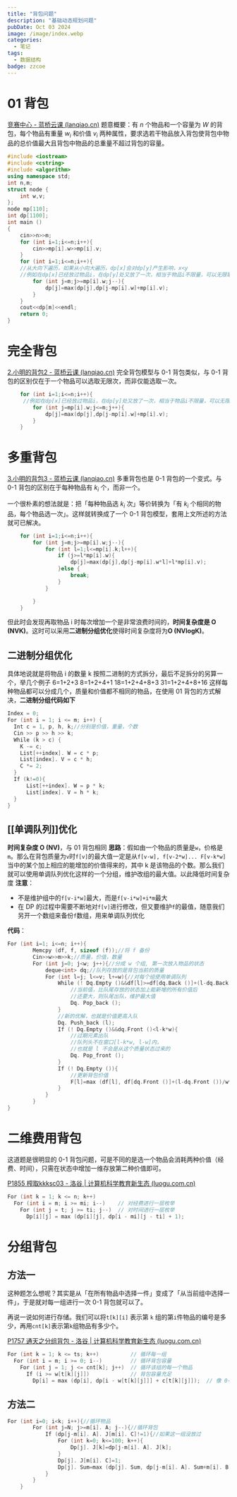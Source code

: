 ```yaml
---
title: "背包问题"
description: "基础动态规划问题"
pubDate: Oct 03 2024
image: /image/index.webp
categories:
  - 笔记
tags:
  - 数据结构
badge: zzcoe
---
```



# 01 背包
[竞赛中心 - 蓝桥云课 (lanqiao.cn)](https://www.lanqiao.cn/problems/1174/learning/?page=1&first_category_id=1&name=%E5%B0%8F%E6%98%8E%E7%9A%84%E8%83%8C%E5%8C%85)
题意概要：有 $n$ 个物品和一个容量为 $W$ 的背包，每个物品有重量 $w_i$ 和价值 $v_i$ 两种属性，要求选若干物品放入背包使背包中物品的总价值最大且背包中物品的总重量不超过背包的容量。
```cpp
#include <iostream>
#include <cstring>
#include <algorithm>
using namespace std;
int n,m;
struct node {
    int w,v;
};
node mp[110];
int dp[1100];
int main ()
{
    cin>>n>>m;
    for (int i=1;i<=n;i++){
        cin>>mp[i].w>>mp[i].v;
    }
    for (int i=1;i<=n;i++){
    //从大向下遍历，如果从小向大遍历，dp[x]会对dp[y]产生影响，x<y
    //例如在dp[x]已经放过物品i，在dp[y]处又放了一次，相当于物品i不限量，可以无限取
        for (int j=m;j>=mp[i].w;j--){
            dp[j]=max(dp[j],dp[j-mp[i].w]+mp[i].v);
        }
    }
    cout<<dp[m]<<endl;
    return 0;
}
```
# 完全背包
[2.小明的背包2 - 蓝桥云课 (lanqiao.cn)](https://www.lanqiao.cn/problems/1175/learning/?page=1&first_category_id=1&name=%E5%B0%8F%E6%98%8E%E7%9A%84%E8%83%8C%E5%8C%85)
完全背包模型与 0-1 背包类似，与 0-1 背包的区别仅在于一个物品可以选取无限次，而非仅能选取一次。
```cpp
    for (int i=1;i<=n;i++){
     //例如在dp[x]已经放过物品i，在dp[y]处又放了一次，相当于物品i不限量，可以无限取
        for (int j=mp[i].w;j<=m;j++){
            dp[j]=max(dp[j],dp[j-mp[i].w]+mp[i].v);
        }
    }
```
# 多重背包
[3.小明的背包3 - 蓝桥云课 (lanqiao.cn)](https://www.lanqiao.cn/problems/1176/learning/?page=1&first_category_id=1&name=%E5%B0%8F%E6%98%8E%E7%9A%84%E8%83%8C%E5%8C%85)
多重背包也是 0-1 背包的一个变式。与 0-1 背包的区别在于每种物品有 $k_i$ 个，而非一个。

一个很朴素的想法就是：把「每种物品选 $k_i$ 次」等价转换为「有 $k_i$ 个相同的物品，每个物品选一次」。这样就转换成了一个 0-1 背包模型，套用上文所述的方法就可已解决。
```cpp
    for (int i=1;i<=n;i++){
        for (int j=m;j>=mp[i].w;j--){
            for (int l=1;l<=mp[i].k;l++){
                if (j>=l*mp[i].w){
                    dp[j]=max(dp[j],dp[j-mp[i].w*l]+l*mp[i].v);
                }else {
                    break;
                }
            }

        }
    }
```
但此时会发现再取物品 i 时每次增加一个是非常浪费时间的，**时间复杂度是 O (NVK)**。这时可以采用**二进制分组优化**使得时间复杂度将为**O (NVlogK)**。
## 二进制分组优化
具体地说就是将物品 i 的数量 k 按照二进制的方式拆分，最后不足拆分的另算一个，举几个例子
	6=1+2+3
	8=1+2+4+1
	18=1+2+4+8+3
	31=1+2+4+8+16
这样每种物品都可以分成几个，质量和价值都不相同的物品，在使用 01 背包的方式解决，**二进制分组代码如下**
```cpp
Index = 0;
For (int i = 1; i <= m; i++) {
  Int c = 1, p, h, k;//分别是价值，重量，个数
  Cin >> p >> h >> k;
  While (k > c) {
    K -= c;
    List[++index]. W = c * p;
    List[index]. V = c * h;
    C *= 2;
  }
  If (k!=0){
	  List[++index]. W = p * k;
	  List[index]. V = h * k;
  }
}
```

## [[单调队列]]优化

**时间复杂度 O (NV)**，与 01 背包相同
**思路**：假如由一个物品的质量是`w`，价格是`m`。那么在背包质量为`v`时`f[v]`的最大值一定是从`f[v-w], f[v-2*w]... F[v-k*w]`当中的某个加上相应的能增加的价值得来的，其中 k 是该物品的个数。那么我们就可以使用单调队列优化这样的一个分组，维护改组的最大值。以此降低时间复杂度
**注意**：
- 不是维护组中的`f[v-i*w]`最大，而是`f[v-i*w]+i*m`最大
- 在 DP 的过程中需要不断地对`f[v]`进行修改，但又要维护`f`的最值，随意我们另开一个数组来备份`f`数组，用来单调队列优化

**代码**：
```cpp
For (int i=1; i<=n; i++){
		Memcpy (df, f, sizeof (f));//将 f 备份
		Cin>>w>>m>>k;//质量，价值，数量
		For (int j=0; j<w; j++){//分成 w 个组, 第一次放入物品的状态
			deque<int> dq;//队列存放的是背包当前的质量
			For (int l=j; l<=v; l+=w){//对每个组使用单调队列
				While (! Dq.Empty ()&&df[l]>=df[dq.Back ()]+(l-dq.Back ())/w*m){
					//当前值，比队尾存放的状态加上能新增的所有价值后
					//还要大，则队尾出队，维护最大值
					Dq. Pop_back ();
				}
				//新的优解，也就是价值更高入队
				Dq. Push_back (l);
				If (! Dq.Empty ()&&dq.Front ()<l-k*w){
					//过期元素出队
					//队列头不在窗口[l-k*w, l-w]内，
					//也就是 l 不会是从这个质量状态过来的
					Dq. Pop_front ();
				}
				If (! Dq.Empty ()){
					//更新背包价值
					F[l]=max (df[l], df[dq.Front ()]+(l-dq.Front ())/w*m);
				}
			}
		}
}
```



# 二维费用背包
这道题是很明显的 0-1 背包问题，可是不同的是选一个物品会消耗两种价值（经费、时间），只需在状态中增加一维存放第二种价值即可。

[P1855 榨取kkksc03 - 洛谷 | 计算机科学教育新生态 (luogu.com.cn)](https://www.luogu.com.cn/problem/P1855)
```cpp
For (int k = 1; k <= n; k++)
  For (int i = m; i >= mi; i--)    // 对经费进行一层枚举
    For (int j = t; j >= ti; j--)  // 对时间进行一层枚举
      Dp[i][j] = max (dp[i][j], dp[i - mi][j - ti] + 1);
```


# 分组背包

## 方法一
这种题怎么想呢？其实是从「在所有物品中选择一件」变成了「从当前组中选择一件」，于是就对每一组进行一次 0-1 背包就可以了。

再说一说如何进行存储。我们可以将`t[k][i]` 表示第 `k` 组的第`i`件物品的编号是多少，再用`cnt[k]`表示第`k`组物品有多少个。

[P1757 通天之分组背包 - 洛谷 | 计算机科学教育新生态 (luogu.com.cn)](https://www.luogu.com.cn/problem/P1757)
```cpp
For (int k = 1; k <= ts; k++)          // 循环每一组
  For (int i = m; i >= 0; i--)         // 循环背包容量
    For (int j = 1; j <= cnt[k]; j++)  // 循环该组的每一个物品
      If (i >= w[t[k][j]])             // 背包容量充足
        Dp[i] = max (dp[i], dp[i - w[t[k][j]]] + c[t[k][j]]);  // 像 0-1 背包一样状态转移
```

## 方法二
```cpp
For (int i=0; i<k; i++){//循环物品
        For (int j=N; j>=m[i]. A; j--){//循环背包
            If (dp[j-m[i]. A]. J[m[i]. C]!=1){//如果这一组没放过
                For (int k=0; k<=100; k++){
                    Dp[j]. J[k]=dp[j-m[i]. A]. J[k];
                }
                Dp[j]. J[m[i]. C]=1;
                Dp[j]. Sum=max (dp[j]. Sum, dp[j-m[i]. A]. Sum+m[i]. B);
            }
        }
    }
```
